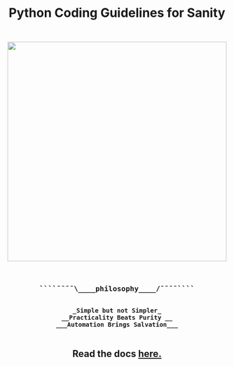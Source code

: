<div align="center">
<h1> Python Coding Guidelines for Sanity </h1>
</div>

<span align="center">
<pre>

<a href="https://github.com/rednafi/pysanity"><img src="https://raw.githubusercontent.com/rednafi/pysanity/dev/imgs/logo.png" height="500" width="500" align="center" /></a>


<h3>````¯¯¯¯\____<b>philosophy____</b>/¯¯¯¯````</h3>
<b>_Simple but not Simpler_
__Practicality Beats Purity __
___Automation Brings Salvation___
</b>
</pre>
</span>

<div align="center">
    <h2> Read the docs <a href="https://github.com/rednafi/pysanity/blob/dev/docs/guidelines.md"> here. </a></h2>
</div>
